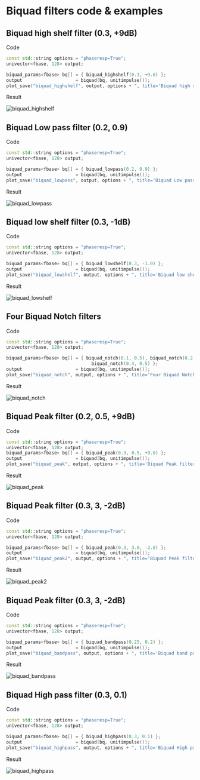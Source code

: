 # Biquad filters code & examples

## Biquad high shelf filter (0.3, +9dB)

Code
```c++ linenums="1"
const std::string options = "phaseresp=True";
univector<fbase, 128> output;

biquad_params<fbase> bq[] = { biquad_highshelf(0.3, +9.0) };
output                    = biquad(bq, unitimpulse());
plot_save("biquad_highshelf", output, options + ", title='Biquad high shelf filter (0.3, +9)'");
```
Result

![biquad_highshelf](img/biquad_highshelf.svg)

## Biquad Low pass filter (0.2, 0.9)

Code
```c++ linenums="1"
const std::string options = "phaseresp=True";
univector<fbase, 128> output;

biquad_params<fbase> bq[] = { biquad_lowpass(0.2, 0.9) };
output                    = biquad(bq, unitimpulse());
plot_save("biquad_lowpass", output, options + ", title='Biquad Low pass filter (0.2, 0.9)'");
```
Result

![biquad_lowpass](img/biquad_lowpass.svg)


## Biquad low shelf filter (0.3, -1dB)

Code
```c++ linenums="1"
const std::string options = "phaseresp=True";
univector<fbase, 128> output;

biquad_params<fbase> bq[] = { biquad_lowshelf(0.3, -1.0) };
output                    = biquad(bq, unitimpulse());
plot_save("biquad_lowshelf", output, options + ", title='Biquad low shelf filter (0.3, -1)'");
```
Result

![biquad_lowshelf](img/biquad_lowshelf.svg)

## Four Biquad Notch filters

Code
```c++ linenums="1"
const std::string options = "phaseresp=True";
univector<fbase, 128> output;

biquad_params<fbase> bq[] = { biquad_notch(0.1, 0.5), biquad_notch(0.2, 0.5), biquad_notch(0.3, 0.5),
                                biquad_notch(0.4, 0.5) };
output                    = biquad(bq, unitimpulse());
plot_save("biquad_notch", output, options + ", title='Four Biquad Notch filters'");
```
Result

![biquad_notch](img/biquad_notch.svg)

## Biquad Peak filter (0.2, 0.5, +9dB)

Code
```c++ linenums="1"
const std::string options = "phaseresp=True";
univector<fbase, 128> output;
biquad_params<fbase> bq[] = { biquad_peak(0.3, 0.5, +9.0) };
output                    = biquad(bq, unitimpulse());
plot_save("biquad_peak", output, options + ", title='Biquad Peak filter (0.2, 0.5, +9)'");
```
Result

![biquad_peak](img/biquad_peak.svg)

## Biquad Peak filter (0.3, 3, -2dB)

Code
```c++ linenums="1"
const std::string options = "phaseresp=True";
univector<fbase, 128> output;

biquad_params<fbase> bq[] = { biquad_peak(0.3, 3.0, -2.0) };
output                    = biquad(bq, unitimpulse());
plot_save("biquad_peak2", output, options + ", title='Biquad Peak filter (0.3, 3, -2)'");
```
Result

![biquad_peak2](img/biquad_peak2.svg)

## Biquad Peak filter (0.3, 3, -2dB)

Code
```c++ linenums="1"
const std::string options = "phaseresp=True";
univector<fbase, 128> output;

biquad_params<fbase> bq[] = { biquad_bandpass(0.25, 0.2) };
output                    = biquad(bq, unitimpulse());
plot_save("biquad_bandpass", output, options + ", title='Biquad band pass (0.25, 0.2)'");
```
Result

![biquad_bandpass](img/biquad_bandpass.svg)

## Biquad High pass filter (0.3, 0.1)

Code
```c++ linenums="1"
const std::string options = "phaseresp=True";
univector<fbase, 128> output;

biquad_params<fbase> bq[] = { biquad_highpass(0.3, 0.1) };
output                    = biquad(bq, unitimpulse());
plot_save("biquad_highpass", output, options + ", title='Biquad High pass filter (0.3, 0.1)'");
```
Result

![biquad_highpass](img/biquad_highpass.svg)

